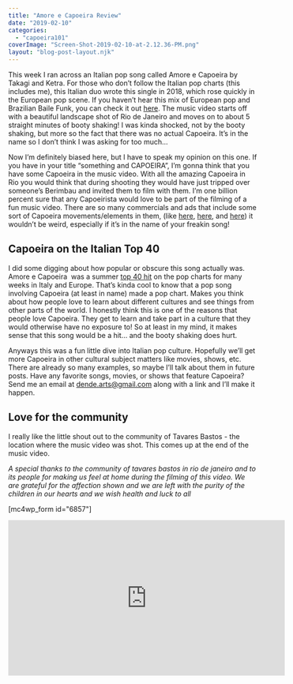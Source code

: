 ```yaml
---
title: "Amore e Capoeira Review"
date: "2019-02-10"
categories: 
  - "capoeira101"
coverImage: "Screen-Shot-2019-02-10-at-2.12.36-PM.png"
layout: "blog-post-layout.njk"
---
```


This week I ran across an Italian pop song called Amore e Capoeira by Takagi and Ketra. For those who don’t follow the Italian pop charts (this includes me), this Italian duo wrote this single in 2018, which rose quickly in the European pop scene. If you haven’t hear this mix of European pop and Brazilian Baile Funk, you can check it out [here](https://www.youtube.com/watch?v=N4pqF-hwFM4). The music video starts off with a beautiful landscape shot of Rio de Janeiro and moves on to about 5 straight minutes of booty shaking! I was kinda shocked, not by the booty shaking, but more so the fact that there was no actual Capoeira. It’s in the name so I don’t think I was asking for too much...

Now I’m definitely biased here, but I have to speak my opinion on this one. If you have in your title “something and CAPOEIRA”, I’m gonna think that you have some Capoeira in the music video. With all the amazing Capoeira in Rio you would think that during shooting they would have just tripped over someone’s Berimbau and invited them to film with them. I’m one billion percent sure that any Capoeirista would love to be part of the filming of a fun music video. There are so many commercials and ads that include some sort of Capoeira movements/elements in them, (like [here](https://www.youtube.com/watch?v=z1RHR4qH_WA), [here](https://www.youtube.com/watch?v=ziPGPwPkwbQ), and [here](https://www.youtube.com/watch?v=t2o97uaYW28)) it wouldn’t be weird, especially if it’s in the name of your freakin song!

## Capoeira on the Italian Top 40

I did some digging about how popular or obscure this song actually was. Amore e Capoeira  was a summer [top 40 hit](https://popnable.com/italy/songs/109776-giusy-ferreri-takagi-ketra-amore-e-capoeira) on the pop charts for many weeks in Italy and Europe. That’s kinda cool to know that a pop song involving Capoeira (at least in name) made a pop chart. Makes you think about how people love to learn about different cultures and see things from other parts of the world. I honestly think this is one of the reasons that people love Capoeira. They get to learn and take part in a culture that they would otherwise have no exposure to! So at least in my mind, it makes sense that this song would be a hit... and the booty shaking does hurt.

Anyways this was a fun little dive into Italian pop culture. Hopefully we’ll get more Capoeira in other cultural subject matters like movies, shows, etc. There are already so many examples, so maybe I’ll talk about them in future posts. Have any favorite songs, movies, or shows that feature Capoeira? Send me an email at [dende.arts@gmail.com](mailto:dende.arts@gmail.com) along with a link and I’ll make it happen.

## Love for the community

I really like the little shout out to the community of Tavares Bastos - the location where the music video was shot. This comes up at the end of the music video.

_A special thanks to the community of tavares bastos in rio de janeiro and to its people for making us feel at home during the filming of this video. We are grateful for the affection shown and we are left with the purity of the children in our hearts and we wish health and luck to all_  

  

\[mc4wp\_form id="6857"\]

<iframe width="560" height="315" src="https://www.youtube.com/embed/N4pqF-hwFM4" title="YouTube video player" frameborder="0" allow="accelerometer; autoplay; clipboard-write; encrypted-media; gyroscope; picture-in-picture" allowfullscreen></iframe>
